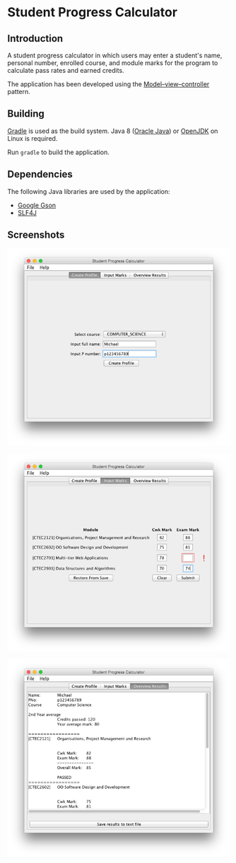 # Student Progress Calculator

## Introduction

A student progress calculator in which users may enter a student's name, personal number, enrolled course, and module marks for the program to calculate pass rates and earned credits.

The application has been developed using the [Model–view–controller][mvc] pattern.

## Building

[Gradle][gradle] is used as the build system. Java 8 ([Oracle Java][oracle]) or [OpenJDK][openjdk] on Linux is required.

Run `gradle` to build the application.

## Dependencies

The following Java libraries are used by the application:

* [Google Gson][gson]
* [SLF4J][slf4j]

## Screenshots

![Create Profile][create_profile]

![Input Marks][input_marks]

![Overview Results][overview_results]

[create_profile]: /img/create_profile.png
[input_marks]: /img/input_marks.png
[overview_results]: /img/overview_results.png

[mvc]: http://en.wikipedia.org/wiki/Model%E2%80%93view%E2%80%93controller
[gradle]: http://www.gradle.org/
[oracle]: http://www.oracle.com/technetwork/java/javase/downloads/index.html
[openjdk]: http://openjdk.java.net/
[gson]: https://code.google.com/p/google-gson/
[slf4j]: http://www.slf4j.org/